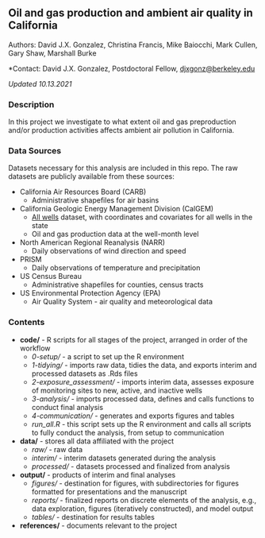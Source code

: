 ## Oil and gas production and ambient air quality in California

Authors: David J.X. Gonzalez, Christina Francis, Mike Baiocchi, Mark Cullen, Gary Shaw, Marshall Burke

*Contact: David J.X. Gonzalez, Postdoctoral Fellow, djxgonz@berkeley.edu

*Updated 10.13.2021*

### Description
In this project we investigate to what extent oil and gas preproduction and/or production activities affects ambient air pollution in California.

### Data Sources
Datasets necessary for this analysis are included in this repo. The raw datasets are publicly available from these sources:
- California Air Resources Board (CARB)
  - Administrative shapefiles for air basins
- California Geologic Energy Management Division (CalGEM)
  - [All wells](https://www.conservation.ca.gov/calgem/maps/Pages/GISMapping2.aspx) dataset, with coordinates and covariates for all wells in the state
  - Oil and gas production data at the well-month level
- North American Regional Reanalysis (NARR)
  - Daily observations of wind direction and speed
- PRISM
  - Daily observations of temperature and precipitation
- US Census Bureau
  - Administrative shapefiles for counties, census tracts
- US Environmental Protection Agency (EPA)
  - Air Quality System - air quality and meteorological data

### Contents
- **code/** - R scripts for all stages of the project, arranged in order of the workflow
  - *0-setup/* - a script to set up the R environment
  - *1-tidying/* - imports raw data, tidies the data, and exports interim and processed datasets as .Rds files
  - *2-exposure_assessment/* - imports interim data, assesses exposure of monitoring sites to new, active, and inactive wells
  - *3-analysis/* - imports processed data, defines and calls functions to conduct final analysis
  - *4-communication/* - generates and exports figures and tables
  - *run_all.R* - this script sets up the R environment and calls all scripts to fully conduct the analysis, from setup to communication
- **data/** - stores all data affiliated with the project
  - *raw/* - raw data
  - *interim/* - interim datasets generated during the analysis
  - *processed/* - datasets processed and finalized from analysis
- **output/** - products of interim and final analyses
  - *figures/* - destination for figures, with subdirectories for figures formatted for presentations and the manuscript
  - *reports/* - finalized reports on discrete elements of the analysis, e.g., data exploration, figures (iteratively constructed), and model output
  - *tables/* - destination for results tables
- **references/** - documents relevant to the project
